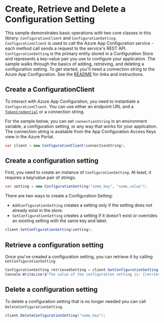 # Create, Retrieve and Delete a Configuration Setting

This sample demonstrates basic operations with two core classes in this library: `ConfigurationClient` and `ConfigurationSetting`. `ConfigurationClient` is used to call the Azure App Configuration service - each method call sends a request to the service's REST API.  `ConfigurationSetting` is the primary entity stored in a Configuration Store and represents a key-value pair you use to configure your application.  The sample walks through the basics of adding, retrieving, and deleting a configuration setting. To get started, you'll need a connection string to the Azure App Configuration. See the [README](../README.md) for links and instructions.

 ## Create a ConfigurationClient
 
To interact with Azure App Configuration, you need to instantiate a `ConfigurationClient`. You can use either an endpoint URL and a [`TokenCredential`](../../../identity/Azure.Identity/README.md#credentials) or a connection string.
 
For the sample below, you can set `connectionString` in an environment variable, a configuration setting, or any way that works for your application. The connection string is available from the App Configuration Access Keys view in the Azure Portal.

```C# Snippet:AzConfigSample1_CreateConfigurationClient
var client = new ConfigurationClient(connectionString);
```

## Create a configuration setting

First, you need to create an instance of `ConfigurationSetting`. At least, it requires a key/value pair of strings.

```C# Snippet:AzConfigSample1_CreateConfigurationSetting
var setting = new ConfigurationSetting("some_key", "some_value");
```

There are two ways to create a Configuration Setting:
- `AddConfigurationSetting` creates a setting only if the setting does not already exist in the store.
- `SetConfigurationSetting` creates a setting if it doesn't exist or overrides an existing setting with the same key and label.

```C# Snippet:AzConfigSample1_SetConfigurationSetting
client.SetConfigurationSetting(setting);
```

##  Retrieve a configuration setting

Once you've created a configuration setting, you can retrieve it by calling `GetConfigurationSetting`

```C# Snippet:AzConfigSample1_RetrieveConfigurationSetting
ConfigurationSetting retrievedSetting = client.GetConfigurationSetting("some_key");
Console.WriteLine($"The value of the configuration setting is: {retrievedSetting.Value}");
```

## Delete a configuration setting

To delete a configuration setting that is no longer needed you can call `DeleteConfigurationSetting`.

```C# Snippet:AzConfigSample1_DeleteConfigurationSetting
client.DeleteConfigurationSetting("some_key");
```
